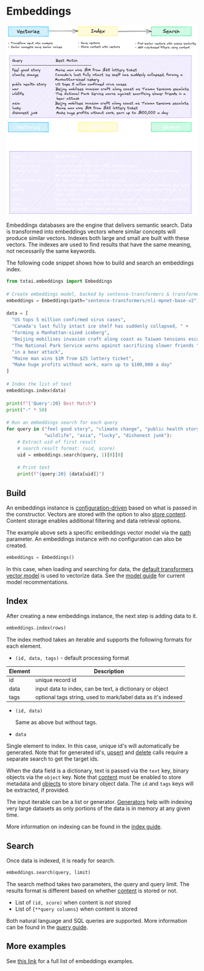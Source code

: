 # Embeddings

![embeddings](../images/embeddings.png#only-light)
![embeddings](../images/embeddings-dark.png#only-dark)

Embeddings databases are the engine that delivers semantic search. Data is transformed into embeddings vectors where similar concepts will produce similar vectors. Indexes both large and small are built with these vectors. The indexes are used to find results that have the same meaning, not necessarily the same keywords.

The following code snippet shows how to build and search an embeddings index.

```python
from txtai.embeddings import Embeddings

# Create embeddings model, backed by sentence-transformers & transformers
embeddings = Embeddings(path="sentence-transformers/nli-mpnet-base-v2")

data = [
  "US tops 5 million confirmed virus cases",
  "Canada's last fully intact ice shelf has suddenly collapsed, " +
  "forming a Manhattan-sized iceberg",
  "Beijing mobilises invasion craft along coast as Taiwan tensions escalate",
  "The National Park Service warns against sacrificing slower friends " +
  "in a bear attack",
  "Maine man wins $1M from $25 lottery ticket",
  "Make huge profits without work, earn up to $100,000 a day"
]

# Index the list of text
embeddings.index(data)

print(f"{'Query':20} Best Match")
print("-" * 50)

# Run an embeddings search for each query
for query in ("feel good story", "climate change", "public health story", "war",
              "wildlife", "asia", "lucky", "dishonest junk"):
    # Extract uid of first result
    # search result format: (uid, score)
    uid = embeddings.search(query, 1)[0][0]

    # Print text
    print(f"{query:20} {data[uid]}")
```

## Build

An embeddings instance is [configuration-driven](configuration) based on what is passed in the constructor. Vectors are stored with the option to also [store content](configuration/database#content). Content storage enables additional filtering and data retrieval options.

The example above sets a specific embeddings vector model via the [path](configuration/vectors/#path) parameter. An embeddings instance with no configuration can also be created.

```python
embeddings = Embeddings()
```

In this case, when loading and searching for data, the [default transformers vector model](https://huggingface.co/sentence-transformers/all-MiniLM-L6-v2) is used to vectorize data. See the [model guide](../models) for current model recommentations.

## Index

After creating a new embeddings instance, the next step is adding data to it.

```python
embeddings.index(rows)
```

The index method takes an iterable and supports the following formats for each element.

- `(id, data, tags)` - default processing format

| Element     | Description                                                   |
| ----------- | ------------------------------------------------------------- |
| id          | unique record id                                              |
| data        | input data to index, can be text, a dictionary or object      |
| tags        | optional tags string, used to mark/label data as it's indexed |

- `(id, data)`

  Same as above but without tags.

- `data`

Single element to index. In this case, unique id's will automatically be generated. Note that for generated id's, [upsert](methods/#txtai.embeddings.base.Embeddings.upsert) and [delete](methods/#txtai.embeddings.base.Embeddings.delete) calls require a separate search to get the target ids.

When the data field is a dictionary, text is passed via the `text` key, binary objects via the `object` key. Note that [content](configuration/database#content) must be enabled to store metadata and [objects](configuration/database#objects) to store binary object data. The `id` and `tags` keys will be extracted, if provided.

The input iterable can be a list or generator. [Generators](https://wiki.python.org/moin/Generators) help with indexing very large datasets as only portions of the data is in memory at any given time.

More information on indexing can be found in the [index guide](indexing).

## Search

Once data is indexed, it is ready for search.

```python
embeddings.search(query, limit)
```

The search method takes two parameters, the query and query limit. The results format is different based on whether [content](configuration/database#content) is stored or not.

- List of `(id, score)` when content is _not_ stored
- List of `{**query columns}` when content is stored

Both natural language and SQL queries are supported. More information can be found in the [query guide](query).

## More examples

See [this link](../examples/#semantic-search) for a full list of embeddings examples.